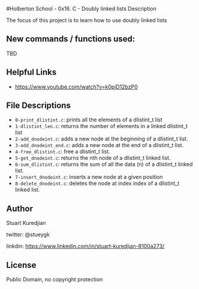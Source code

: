 #Holberton School - 0x16. C - Doubly linked lists
Description

The focus of this project is to learn how to use doubly linked lists

## New commands / functions used:
TBD

## Helpful Links
* https://www.youtube.com/watch?v=k0pjD12bzP0

## File Descriptions
- `0-print_dlistint.c`: prints all the elements of a dlistint_t list
- `1-dlistint_len.c`: returns the number of elements in a linked dlistint_t list
- `2-add_dnodeint.c`: adds a new node at the beginning of a dlistint_t list.
- `3-add_dnodeint_end.c`: adds a new node at the end of a dlistint_t list.
- `4-free_dlistint.c`: free a dlistint_t list.
- `5-get_dnodeint.c`: returns the nth node of a dlistint_t linked list.
- `6-sum_dlistint.c`: returns the sum of all the data (n) of a dlistint_t linked list.
- `7-insert_dnodeint.c`: inserts a new node at a given position
- `8-delete_dnodeint.c`: deletes the node at index index of a dlistint_t linked list.

## Author
Stuart Kuredjian

twitter: @stueygk

linkdin: https://www.linkedin.com/in/stuart-kuredjian-8100a273/

## License
Public Domain, no copyright protection
